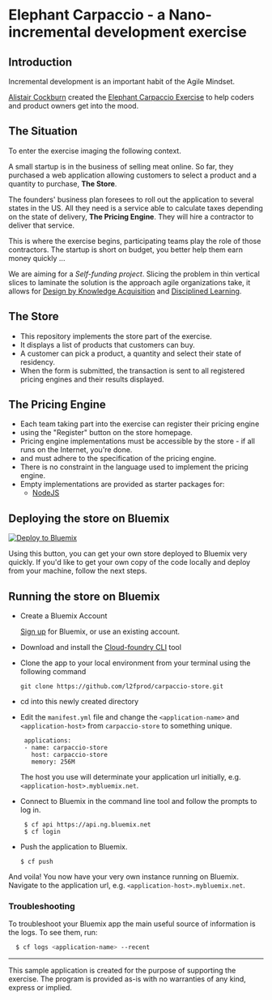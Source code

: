 # Elephant Carpaccio - a Nano-incremental development exercise
## Introduction
Incremental development is an important habit of the Agile Mindset.

[Alistair Cockburn](https://en.wikipedia.org/wiki/Alistair_Cockburn) created the [Elephant Carpaccio Exercise](http://alistair.cockburn.us/Elephant+Carpaccio+Exercise) to help coders and product owners get into the mood.

## The Situation
To enter the exercise imaging the following context.

A small startup is in the business of selling meat online. So far, they purchased a web application allowing customers to select a product and a quantity to purchase, **The Store**.

The founders' business plan foresees to roll out the application to several states in the US. All they need is a service able to calculate taxes depending on the state of delivery, **The Pricing Engine**. They will hire a contractor to deliver that service.

This is where the exercise begins, participating teams play the role of those contractors. The startup is short on budget, you better help them earn money quickly ...

We are aiming for a _Self-funding project_. Slicing the problem in thin vertical slices to laminate the solution is the approach agile organizations take, it allows for [Design by Knowledge Acquisition](http://alistair.cockburn.us/Design+as+Knowledge+Acquisition) and [Disciplined Learning](http://alistair.cockburn.us/Disciplined+Learning).

## The Store
- This repository implements the store part of the exercise.
- It displays a list of products that customers can buy.
- A customer can pick a product, a quantity and select their state of residency.
- When the form is submitted, the transaction is sent to all registered pricing engines and their results displayed.

## The Pricing Engine
- Each team taking part into the exercise can register their pricing engine
- using the "Register" button on the store homepage.
- Pricing engine implementations must be accessible by the store - if all runs on the Internet, you're done.
- and must adhere to the specification of the pricing engine.
- There is no constraint in the language used to implement the pricing engine.
- Empty implementations are provided as starter packages for:
  - [NodeJS](https://github.com/l2fprod/carpaccio-pricing)

## Deploying the store on Bluemix
[![Deploy to Bluemix](https://bluemix.net/deploy/button.png)](https://bluemix.net/deploy?repository=https://github.com/l2fprod/carpaccio-store)

Using this button, you can get your own store deployed to Bluemix very quickly. If you'd like to get your own copy of the code locally and deploy from your machine, follow the next steps.

## Running the store on Bluemix
- Create a Bluemix Account

   [Sign up][bluemix_signup_url] for Bluemix, or use an existing account.

- Download and install the [Cloud-foundry CLI][cloud_foundry_url] tool
- Clone the app to your local environment from your terminal using the following command

  ```
  git clone https://github.com/l2fprod/carpaccio-store.git
  ```

- cd into this newly created directory
- Edit the `manifest.yml` file and change the `<application-name>` and `<application-host>` from `carpaccio-store` to something unique.

  ```
   applications:
   - name: carpaccio-store
     host: carpaccio-store
     memory: 256M
  ```

  The host you use will determinate your application url initially, e.g. `<application-host>.mybluemix.net`.

- Connect to Bluemix in the command line tool and follow the prompts to log in.

  ```
   $ cf api https://api.ng.bluemix.net
   $ cf login
  ```

- Push the application to Bluemix.

  ```
  $ cf push
  ```

And voila! You now have your very own instance running on Bluemix. Navigate to the application url, e.g. `<application-host>.mybluemix.net`.

### Troubleshooting
To troubleshoot your Bluemix app the main useful source of information is the logs. To see them, run:

```sh
  $ cf logs <application-name> --recent
```

--------------------------------------------------------------------------------

This sample application is created for the purpose of supporting the exercise. The program is provided as-is with no warranties of any kind, express or implied.

[bluemix_signup_url]: https://console.ng.bluemix.net/?cm_mmc=GitHubReadMe-_-BluemixSampleApp-_-Node-_-Workflow
[cloud_foundry_url]: https://github.com/cloudfoundry/cli
